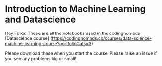 # Introduction to Machine Learning and Datascience

Hey Folks!
These are all the notebooks used in the codingnomads [Datascience course] (https://codingnomads.co/courses/data-science-machine-learning-course?portfolioCats=3)

Please download these when you start the course.  Please raise an issue if you see any problems big or small!
